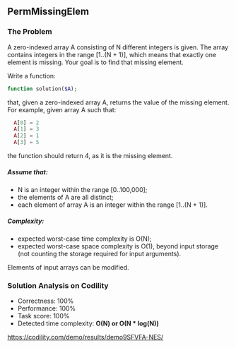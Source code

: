 ## PermMissingElem

### The Problem

A zero-indexed array A consisting of N different integers is given. The array contains integers in the range [1..(N + 1)], which means that exactly one element is missing.
Your goal is to find that missing element.

Write a function:
```php
function solution($A);
```
that, given a zero-indexed array A, returns the value of the missing element.
For example, given array A such that:
```php
  A[0] = 2
  A[1] = 3
  A[2] = 1
  A[3] = 5
```
the function should return 4, as it is the missing element.

##### Assume that:
* N is an integer within the range [0..100,000];
* the elements of A are all distinct;
* each element of array A is an integer within the range [1..(N + 1)].

##### Complexity:
* expected worst-case time complexity is O(N);
* expected worst-case space complexity is O(1), beyond input storage (not counting the storage required for input arguments).

Elements of input arrays can be modified.

### Solution Analysis on Codility
* Correctness: 100%
* Performance: 100%
* Task score: 100%
* Detected time complexity: __O(N) or O(N * log(N))__

https://codility.com/demo/results/demo9SFVFA-NES/
